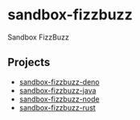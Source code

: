 # sandbox-fizzbuzz

Sandbox FizzBuzz

## Projects

- [sandbox-fizzbuzz-deno](./sandbox-fizzbuzz-deno)
- [sandbox-fizzbuzz-java](./sandbox-fizzbuzz-java)
- [sandbox-fizzbuzz-node](./sandbox-fizzbuzz-node)
- [sandbox-fizzbuzz-rust](./sandbox-fizzbuzz-rust)
